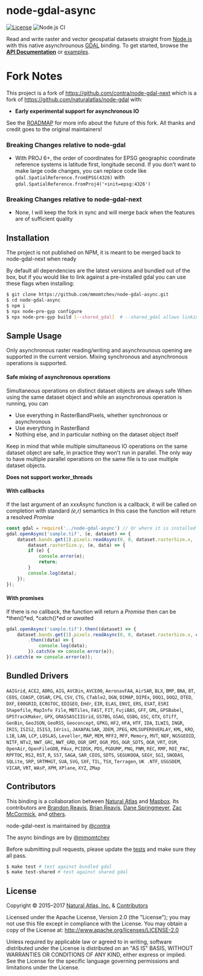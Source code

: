# node-gdal-async

[![License](https://img.shields.io/badge/License-Apache%202.0-blue.svg)](https://opensource.org/licenses/Apache-2.0)
![Node.js CI](https://github.com/mmomtchev/node-gdal-async/workflows/Node.js%20CI/badge.svg)

Read and write raster and vector geospatial datasets straight from [Node.js](http://nodejs.org) with this native asynchrounous [GDAL](http://www.gdal.org/) binding. To get started, browse the [**API Documentation**](https://contra.io/node-gdal-next/classes/gdal.html) or [examples](examples/).


# Fork Notes

This project is a fork of <https://github.com/contra/node-gdal-next> which is a fork of <https://github.com/naturalatlas/node-gdal> with:

- **Early experimental support for asynchronous IO**

See the [ROADMAP](ROADMAP.md) for more info about the future of this fork. All thanks and credit goes to the original maintainers!

### Breaking Changes relative to node-gdal

- With PROJ 6+, the order of coordinates for EPSG geographic coordinate reference systems is latitude first,
longitude second. If you don't want to make large code changes, you can replace code like `gdal.SpatialReference.fromEPSG(4326)` with `gdal.SpatialReference.fromProj4('+init=epsg:4326')`

### Breaking Changes relative to node-gdal-next

- None, I will keep the fork in sync and will merge back when the features are of sufficient quality

## Installation

The project is not published on NPM, it is meant to be merged back to node-gdal-next when ready

By default all dependencies are the latest versions and bundled out of the box, but if you would like to link against a pre-installed gdal you can use these flags when installing:

```sh
$ git clone https://github.com/mmomtchev/node-gdal-async.git
$ cd node-gdal-async
$ npm i
$ npx node-pre-gyp configure
$ npx node-pre-gyp build [--shared_gdal]  # --shared_gdal allows linking to the OS-provided libgdal, requires libgdal-dev (debian: sudo apt-get install libgdal-dev)
```

## Sample Usage

Only asynchronous raster reading/writing and asynchrounous opening are supported in the current version.
Mixing synchronous and asynchronous operations is supported.

#### Safe mixing of asynchronous operations

Simultaneous operations on distinct dataset objects are always safe
When using the same dataset object and while an asynchronous operation is running, you can
* Use everything in RasterBandPixels, whether synchronous or asynchronous
* Use everything in RasterBand
* Nothing else, and in particular nothing on the dataset object itself

Keep in mind that while multiple simultaneous IO operations on the same dataset object are safe, in practice they won't run in parallel. The only way to have multiple parallel operations on the same file is to use multiple dataset objects.

**Does not support worker_threads**

#### With callbacks

If the last argument of an xxxAsync function is a callback,
it will be called on completion with standard *(e,r)* semantics
In this case the function will return a resolved *Promise*
```js
const gdal = require('../node-gdal-async') // Or where it is installed
gdal.openAsync('sample.tif', (e, dataset) => {
    dataset.bands.get(1).pixels.readAsync(0, 0, dataset.rasterSize.x,
        dataset.rasterSize.y, (e, data) => {
        if (e) {
            console.error(e);
            return;
        }
        console.log(data);
    });
});
```

#### With promises

If there is no callback, the function will return a *Promise*
then can be *then()*ed, *catch()*ed or *await*ed
```js
gdal.openAsync('sample.tif').then((dataset) => {
    dataset.bands.get(1).pixels.readAsync(0, 0, dataset.rasterSize.x, dataset.rasterSize.y)
        .then((data) => {
            console.log(data);
        }).catch(e => console.error(e));
}).catch(e => console.error(e));
```


## Bundled Drivers

`AAIGrid`, `ACE2`, `ADRG`, `AIG`, `AVCBin`, `AVCE00`, `AeronavFAA`, `AirSAR`, `BLX`, `BMP`, `BNA`, `BT`, `CEOS`, `COASP`, `COSAR`, `CPG`, `CSV`, `CTG`, `CTable2`, `DGN`, `DIMAP`, `DIPEx`, `DOQ1`, `DOQ2`, `DTED`, `DXF`, `E00GRID`, `ECRGTOC`, `EDIGEO`, `EHdr`, `EIR`, `ELAS`, `ENVI`, `ERS`, `ESAT`, `ESRI Shapefile`, `MapInfo File`, `MBTiles`, `FAST`, `FIT`, `FujiBAS`, `GFF`, `GML`, `GPSBabel`, `GPSTrackMaker`, `GPX`, `GRASSASCIIGrid`, `GS7BG`, `GSAG`, `GSBG`, `GSC`, `GTX`, `GTiff`, `GenBin`, `GeoJSON`, `GeoRSS`, `Geoconcept`, `GPKG`, `HF2`, `HFA`, `HTF`, `IDA`, `ILWIS`, `INGR`, `IRIS`, `ISIS2`, `ISIS3`, `Idrisi`, `JAXAPALSAR`, `JDEM`, `JPEG`, `KMLSUPEROVERLAY`, `KML`, `KRO`, `L1B`, `LAN`, `LCP`, `LOSLAS`, `Leveller`, `MAP`, `MEM`, `MFF2`, `MFF`, `Memory`, `MVT`, `NDF`, `NGSGEOID`, `NITF`, `NTv2`, `NWT_GRC`, `NWT_GRD`, `OGR_GMT`, `OGR_PDS`, `OGR_SDTS`, `OGR_VRT`, `OSM`, `OpenAir`, `OpenFileGDB`, `PAux`, `PCIDSK`, `PDS`, `PGDUMP`, `PNG`, `PNM`, `REC`, `RMF`, `ROI_PAC`, `RPFTOC`, `RS2`, `RST`, `R`, `S57`, `SAGA`, `SAR_CEOS`, `SDTS`, `SEGUKOOA`, `SEGY`, `SGI`, `SNODAS`, `SQLite`, `SRP`, `SRTMHGT`, `SUA`, `SVG`, `SXF`, `TIL`, `TSX`, `Terragen`, `UK .NTF`, `USGSDEM`, `VICAR`, `VRT`, `WAsP`, `XPM`, `XPlane`, `XYZ`, `ZMap`

## Contributors

This binding is a collaboration between [Natural Atlas](https://github.com/naturalatlas) and [Mapbox](https://github.com/mapbox). Its contributors are [Brandon Reavis](https://github.com/brandonreavis), [Brian Reavis](https://github.com/brianreavis), [Dane Springmeyer](https://github.com/springmeyer), [Zac McCormick](https://github.com/zhm), and [others](https://github.com/naturalatlas/node-gdal/graphs/contributors).

node-gdal-next is maintained by [@contra](https://github.com/contra)

The async bindings are by [@mmomtchev](https://github.com/mmomtchev)

Before submitting pull requests, please update the [tests](test) and make sure they all pass.

```sh
$ make test # test against bundled gdal
$ make test-shared # test against shared gdal
```

## License

Copyright &copy; 2015–2017 [Natural Atlas, Inc.](https://github.com/naturalatlas) & [Contributors](https://github.com/naturalatlas/node-gdal/graphs/contributors)

Licensed under the Apache License, Version 2.0 (the "License"); you may not use this file except in compliance with the License. You may obtain a copy of the License at: http://www.apache.org/licenses/LICENSE-2.0

Unless required by applicable law or agreed to in writing, software distributed under the License is distributed on an "AS IS" BASIS, WITHOUT WARRANTIES OR CONDITIONS OF ANY KIND, either express or implied. See the License for the specific language governing permissions and limitations under the License.

